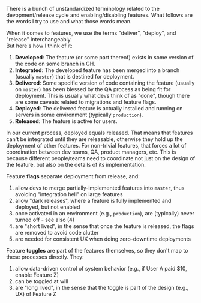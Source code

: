 There is a bunch of unstandardized terminology
related to the devopment/release cycle
and enabling/disabling features.
What follows are the words I try to use
and what those words mean.

When it comes to features, 
we use the terms "deliver", "deploy", and "release" interchangeably.  
But here's how I think of it:

1. **Developed**: The feature (or some part thereof) exists in some version of the code on some branch in GH.
2. **Integrated**: The developed feature has been merged into a branch (usually `master`) that is destined for deployment.
3. **Delivered**: Some specific version of code containing the feature (usually on `master`) has been blessed by the QA process as being fit for deployment.  This is usually what devs think of as "done", though there are some caveats related to migrations and feature flags.
4. **Deployed**: The delivered feature is actually installed and running on servers in some environment (typically `production`).
5. **Released**: The feature is active for users.

In our current process, 
deployed equals released.
That means that features 
can't be integrated 
until they are releasable, 
otherwise they hold up
the deployment of other features. 
For non-trivial features,
that forces a lot of coordination
between dev teams, QA, product managers, etc.
This is because different people/teams
need to coordinate not just on the design of the feature,
but also on the details of its implementation.

Feature **flags** separate deployment from release, and:
1. allow devs to merge partially-implemented features into `master`, 
thus avoiding "integration hell" on large features
2. allow "dark releases", 
where a feature is fully implemented and deployed, 
but not enabled
3. once activated in an environment (e.g., `production`), 
are (typically) never turned off - see also (4)
4. are "short lived", 
in the sense that once the feature is released, 
the flags are removed to avoid code clutter
5. are needed for consistent UX when doing zero-downtime deployments

Feature **toggles** are part of the features themselves, 
so they don't map to these processes directly.  They:
1. allow data-driven control of system behavior (e.g., if User A paid $10, enable Feature Z)
2. can be toggled at will
3. are "long lived", in the sense that the toggle is part of the design (e.g., UX) of Feature Z
